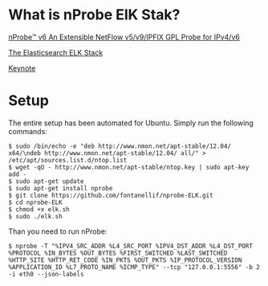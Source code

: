 # What is nProbe ElK Stak?

[nProbe™ v6 An Extensible NetFlow v5/v9/IPFIX GPL Probe for IPv4/v6](http://www.ntop.org/products/nprobe/)

[The Elasticsearch ELK Stack](http://www.elasticsearch.org/overview/)

[Keynote](/nProbe_App_for_Splunk_and_ELK.pdf "nProbe Splunk and ELK")
# Setup

The entire setup has been automated for Ubuntu. Simply run the following commands:

```
$ sudo /bin/echo -e "deb http://www.nmon.net/apt-stable/12.04/ x64/\ndeb http://www.nmon.net/apt-stable/12.04/ all/" > /etc/apt/sources.list.d/ntop.list
$ wget -qO - http://www.nmon.net/apt-stable/ntop.key | sudo apt-key add -
$ sudo apt-get update
$ sudo apt-get install nprobe
$ git clone https://github.com/fontanellif/nprobe-ELK.git
$ cd nprobe-ELK
$ chmod +x elk.sh
$ sudo ./elk.sh
```

Than you need to run nProbe:

```
$ nprobe -T "%IPV4_SRC_ADDR %L4_SRC_PORT %IPV4_DST_ADDR %L4_DST_PORT %PROTOCOL %IN_BYTES %OUT_BYTES %FIRST_SWITCHED %LAST_SWITCHED %HTTP_SITE %HTTP_RET_CODE %IN_PKTS %OUT_PKTS %IP_PROTOCOL_VERSION %APPLICATION_ID %L7_PROTO_NAME %ICMP_TYPE" --tcp "127.0.0.1:5556" -b 2 -i eth0 --json-labels
```
